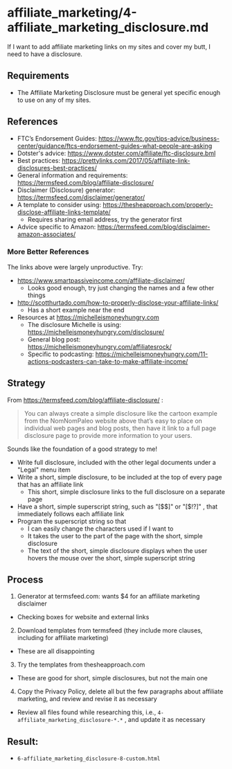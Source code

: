 
# affiliate_marketing/4-affiliate_marketing_disclosure.md

If I want to add affiliate marketing links on my sites and cover my butt, I need to have a disclosure.

## Requirements

- The Affiliate Marketing Disclosure must be general yet specific enough to use on any of my sites.

## References

- FTC’s Endorsement Guides: https://www.ftc.gov/tips-advice/business-center/guidance/ftcs-endorsement-guides-what-people-are-asking
- Dotster's advice: https://www.dotster.com/affiliate/ftc-disclosure.bml
- Best practices: https://prettylinks.com/2017/05/affiliate-link-disclosures-best-practices/
- General information and requirements: https://termsfeed.com/blog/affiliate-disclosure/
- Disclaimer (Disclosure) generator: https://termsfeed.com/disclaimer/generator/
- A template to consider using: https://thesheapproach.com/properly-disclose-affiliate-links-template/
  - Requires sharing email address, try the generator first
- Advice specific to Amazon: https://termsfeed.com/blog/disclaimer-amazon-associates/

### More Better References

The links above were largely unproductive.  Try:

- https://www.smartpassiveincome.com/affiliate-disclaimer/
  - Looks good enough, try just changing the names and a few other things
- http://scotthurtado.com/how-to-properly-disclose-your-affiliate-links/
  - Has a short example near the end
- Resources at https://michelleismoneyhungry.com
  - The disclosure Michelle is using: https://michelleismoneyhungry.com/disclosure/
  - General blog post: https://michelleismoneyhungry.com/affiliatesrock/
  - Specific to podcasting: https://michelleismoneyhungry.com/11-actions-podcasters-can-take-to-make-affiliate-income/

## Strategy

From https://termsfeed.com/blog/affiliate-disclosure/ :

> You can always create a simple disclosure like the cartoon example from the NomNomPaleo website above that’s easy to place on individual web pages and blog posts, then have it link to a full page disclosure page to provide more information to your users.

Sounds like the foundation of a good strategy to me!

- Write full disclosure, included with the other legal documents under a "Legal" menu item
- Write a short, simple disclosure, to be included at the top of every page that has an affiliate link
  - This short, simple disclosure links to the full disclosure on a separate page
- Have a short, simple superscript string, such as "[$$]" or "[$!?]" , that immediately follows each affiliate link
- Program the superscript string so that
  - I can easily change the characters used if I want to
  - It takes the user to the part of the page with the short, simple disclosure
  - The text of the short, simple disclosure displays when the user hovers the mouse over the short, simple superscript string

## Process

1. Generator at termsfeed.com: wants $4 for an affiliate marketing disclaimer
  - Checking boxes for website and external links
2. Download templates from termsfeed (they include more clauses, including for affiliate marketing)
  - These are all disappointing
3. Try the templates from thesheapproach.com
  - These are good for short, simple disclosures, but not the main one
4. Copy the Privacy Policy, delete all but the few paragraphs about affiliate marketing, and review and revise it as necessary
  - Review all files found while researching this, i.e., `4-affiliate_marketing_disclosure-*.*` , and update it as necessary

## Result:

- `6-affiliate_marketing_disclosure-8-custom.html`


